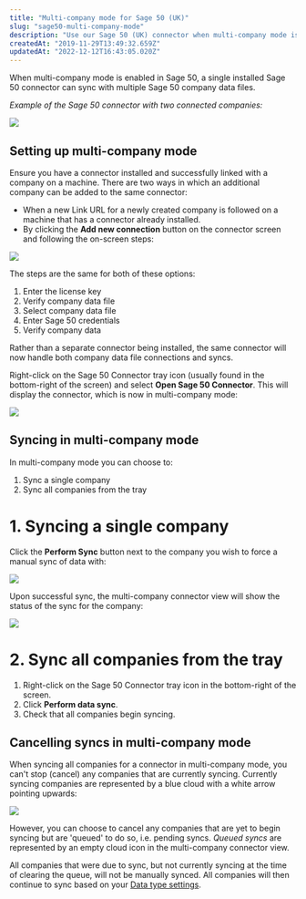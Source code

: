 ```yaml
---
title: "Multi-company mode for Sage 50 (UK)"
slug: "sage50-multi-company-mode"
description: "Use our Sage 50 (UK) connector when multi-company mode is enabled."
createdAt: "2019-11-29T13:49:32.659Z"
updatedAt: "2022-12-12T16:43:05.020Z"
---
```


When multi-company mode is enabled in Sage 50, a single installed Sage 50 connector can sync with multiple Sage 50 company data files.

_Example of the Sage 50 connector with two connected companies:_

<img src="https://files.readme.io/4cc7c7e-Sage_50_Multi-company_mode_-_home_screen.png" />

## Setting up multi-company mode

Ensure you have a connector installed and successfully linked with a company on a machine. There are two ways in which an additional company can be added to the same connector:

- When a new Link URL for a newly created company is followed on a machine that has a connector already installed.
- By clicking the **Add new connection** button on the connector screen and following the on-screen steps:

<img src="https://files.readme.io/bcb1e5a-Sage_50_Multi-company_mode_-_home_screen_Add_new_connection_button.png" />

The steps are the same for both of these options:

1. Enter the license key
2. Verify company data file
3. Select company data file
4. Enter Sage 50 credentials
5. Verify company data

Rather than a separate connector being installed, the same connector will now handle both company data file connections and syncs.

Right-click on the Sage 50 Connector tray icon (usually found in the bottom-right of the screen) and select **Open Sage 50 Connector**. This will display the connector, which is now in multi-company mode:

<img src="https://files.readme.io/f304b80-Sage_50_Multi-company_mode_-_home_screen.png" />

## Syncing in multi-company mode

In multi-company mode you can choose to:

1. Sync a single company
2. Sync all companies from the tray

# 1. Syncing a single company

Click the **Perform Sync** button next to the company you wish to force a manual sync of data with:

<img src="https://files.readme.io/9a9a1b5-Sage_50_Multi-company_mode_-_perform_sync_button.png" />

Upon successful sync, the multi-company connector view will show the status of the sync for the company:

<img src="https://files.readme.io/d311f65-Sage_50_Multi-company_mode_-_success_sync.png" />

# 2. Sync all companies from the tray

1. Right-click on the Sage 50 Connector tray icon in the bottom-right of the screen.
2. Click **Perform data sync**.
3. Check that all companies begin syncing.

## Cancelling syncs in multi-company mode

When syncing all companies for a connector in multi-company mode, you can't stop (cancel) any companies that are currently syncing. Currently syncing companies are represented by a blue cloud with a white arrow pointing upwards:

<img src="https://files.readme.io/c3802a2-Sage_50_Multi-company_mode_-_blue_clouds.png" />

However, you can choose to cancel any companies that are yet to begin syncing but are 'queued' to do so, i.e. pending syncs. _Queued syncs_ are represented by an empty cloud icon in the multi-company connector view.

All companies that were due to sync, but not currently syncing at the time of clearing the queue, will not be manually synced. All companies will then continue to sync based on your [Data type settings](https://docs.codat.io/docs/data-sync-settings).
